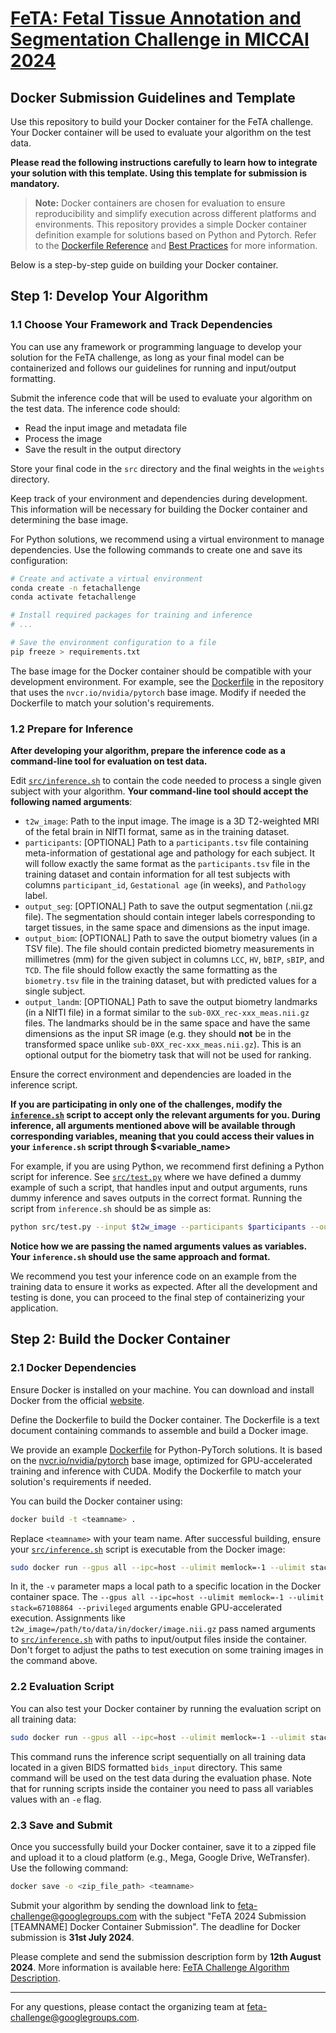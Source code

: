 # [FeTA: Fetal Tissue Annotation and Segmentation Challenge in MICCAI 2024](https://fetachallenge.github.io/)
## Docker Submission Guidelines and Template

Use this repository to build your Docker container for the FeTA challenge. Your Docker container will be used to evaluate your algorithm on the test data.

**Please read the following instructions carefully to learn how to integrate your solution with this template. Using this template for submission is mandatory.**

> **Note:**
> Docker containers are chosen for evaluation to ensure reproducibility and simplify execution across different platforms and environments. This repository provides a simple Docker container definition example for solutions based on Python and Pytorch. Refer to the [Dockerfile Reference](https://docs.docker.com/engine/reference/builder/) and [Best Practices](https://docs.docker.com/develop/develop-images/dockerfile_best-practices/) for more information.

Below is a step-by-step guide on building your Docker container.

## Step 1: Develop Your Algorithm

### 1.1 Choose Your Framework and Track Dependencies
You can use any framework or programming language to develop your solution for the FeTA challenge, as long as your final model can be containerized and follows our guidelines for running and input/output formatting.

Submit the inference code that will be used to evaluate your algorithm on the test data. The inference code should:
- Read the input image and metadata file
- Process the image
- Save the result in the output directory

Store your final code in the `src` directory and the final weights in the `weights` directory.

Keep track of your environment and dependencies during development. This information will be necessary for building the Docker container and determining the base image.

For Python solutions, we recommend using a virtual environment to manage dependencies. Use the following commands to create one and save its configuration:

```bash
# Create and activate a virtual environment
conda create -n fetachallenge
conda activate fetachallenge

# Install required packages for training and inference
# ...

# Save the environment configuration to a file
pip freeze > requirements.txt
```

The base image for the Docker container should be compatible with your development environment. For example, see the [Dockerfile](Dockerfile) in the repository that uses the `nvcr.io/nvidia/pytorch` base image. Modify if needed the Dockerfile to match your solution's requirements.

### 1.2 Prepare for Inference
**After developing your algorithm, prepare the inference code as a command-line tool for evaluation on test data.**

Edit [`src/inference.sh`](src/inference.sh) to contain the code needed to process a single given subject with your algorithm. **Your command-line tool should accept the following named arguments**:
- `t2w_image`: Path to the input image. The image is a 3D T2-weighted MRI of the fetal brain in NIfTI format, same as in the training dataset.
- `participants`: [OPTIONAL] Path to a `participants.tsv` file containing meta-information of gestational age and pathology for each subject. It will follow exactly the same format as the `participants.tsv` file in the training dataset and contain information for all test subjects with columns `participant_id`, `Gestational age` (in weeks), and `Pathology` label.
- `output_seg`: [OPTIONAL] Path to save the output segmentation (.nii.gz file). The segmentation should contain integer labels corresponding to target tissues, in the same space and dimensions as the input image.
- `output_biom`: [OPTIONAL] Path to save the output biometry values (in a TSV file). The file should contain predicted biometry measurements in millimetres (mm) for the given subject in columns `LCC`, `HV`, `bBIP`, `sBIP`, and `TCD`. The file should follow exactly the same formatting as the `biometry.tsv` file in the training dataset, but with predicted values for a single subject.
- `output_landm`: [OPTIONAL] Path to save the output biometry landmarks (in a NIfTI file) in a format similar to the `sub-0XX_rec-xxx_meas.nii.gz` files. The landmarks should be in the same space and have the same dimensions as the input SR image (e.g. they should **not** be in the transformed space unlike `sub-0XX_rec-xxx_meas.nii.gz`). This is an optional output for the biometry task that will not be used for ranking.

Ensure the correct environment and dependencies are loaded in the inference script.

**If you are participating in only one of the challenges, modify the [`inference.sh`](src/inference.sh) script to accept only the relevant arguments for you. During inference, all arguments mentioned above will be available through corresponding variables, meaning that you could access their values in your `inference.sh` script through $<variable_name>**

For example, if you are using Python, we recommend first defining a Python script for inference. See [`src/test.py`](src/test.py) where we have defined a dummy example of such a script, that handles input and output arguments, runs dummy inference and saves outputs in the correct format. Running the script from `inference.sh` should be as simple as:

```bash
python src/test.py --input $t2w_image --participants $participants --output_seg $output_seg --output_biom $output_biom $output_landm --output_biom $output_landm
```
**Notice how we are passing the named arguments values as variables. Your `inference.sh` should use the same approach and format.**

We recommend you test your inference code on an example from the training data to ensure it works as expected. After all the development and testing is done, you can proceed to the final step of containerizing your application.


## Step 2: Build the Docker Container

### 2.1 Docker Dependencies
Ensure Docker is installed on your machine. You can download and install Docker from the official [website](https://docs.docker.com/engine/install/).

Define the Dockerfile to build the Docker container. The Dockerfile is a text document containing commands to assemble and build a Docker image.

We provide an example [Dockerfile](Dockerfile) for Python-PyTorch solutions. It is based on the [nvcr.io/nvidia/pytorch](https://catalog.ngc.nvidia.com/orgs/nvidia/containers/pytorch) base image, optimized for GPU-accelerated training and inference with CUDA. Modify the Dockerfile to match your solution's requirements if needed.

You can build the Docker container using:

```bash
docker build -t <teamname> .
```

Replace `<teamname>` with your team name. After successful building, ensure your [`src/inference.sh`](src/inference.sh) script is executable from the Docker image:

```bash
sudo docker run --gpus all --ipc=host --ulimit memlock=-1 --ulimit stack=67108864 --privileged -v /path/to/data/locally:/path/to/data/in/docker -e t2w_image=/path/to/data/in/docker/image.nii.gz -e participants=/path/to/data/in/docker/participants.tsv -e output_seg=/path/to/data/in/docker/output_segm.nii.gz -e output_biom=/path/to/data/in/docker/output_biom.csv <teamname> bash src/inference.sh
```

In it, the `-v` parameter maps a local path to a specific location in the Docker container space. The `--gpus all --ipc=host --ulimit memlock=-1 --ulimit stack=67108864 --privileged` arguments enable GPU-accelerated execution. Assignments like `t2w_image=/path/to/data/in/docker/image.nii.gz` pass named arguments to [`src/inference.sh`](src/inference.sh) with paths to input/output files inside the container. Don't forget to adjust the paths to test execution on some training images in the command above.

### 2.2 Evaluation Script
You can also test your Docker container by running the evaluation script on all training data:

```bash
sudo docker run --gpus all --ipc=host --ulimit memlock=-1 --ulimit stack=67108864 --privileged -v /path/to/data/locally:/path/to/data/in/docker -e bids_input="/path/to/feta_2.3" -e participants="/path/to/feta_2.3/participants.tsv" -e teamname=<teamname> <teamname> /bin/bash scripts/run_test.sh
```

This command runs the inference script sequentially on all training data located in a given BIDS formatted `bids_input` directory. This same command will be used on the test data during the evaluation phase. Note that for running scripts inside the container you need to pass all variables values with an  `-e` flag.

### 2.3 Save and Submit
Once you successfully build your Docker container, save it to a zipped file and upload it to a cloud platform (e.g., Mega, Google Drive, WeTransfer). Use the following command:

```bash
docker save -o <zip_file_path> <teamname>
```

Submit your algorithm by sending the download link to feta-challenge@googlegroups.com with the subject "FeTA 2024 Submission [TEAMNAME] Docker Container Submission". The deadline for Docker submission is **31st July 2024**.

Please complete and send the submission description form by **12th August 2024**. More information is available here: [FeTA Challenge Algorithm Description](https://fetachallenge.github.io/pages/Submission_instruction).

___

For any questions, please contact the organizing team at feta-challenge@googlegroups.com.
